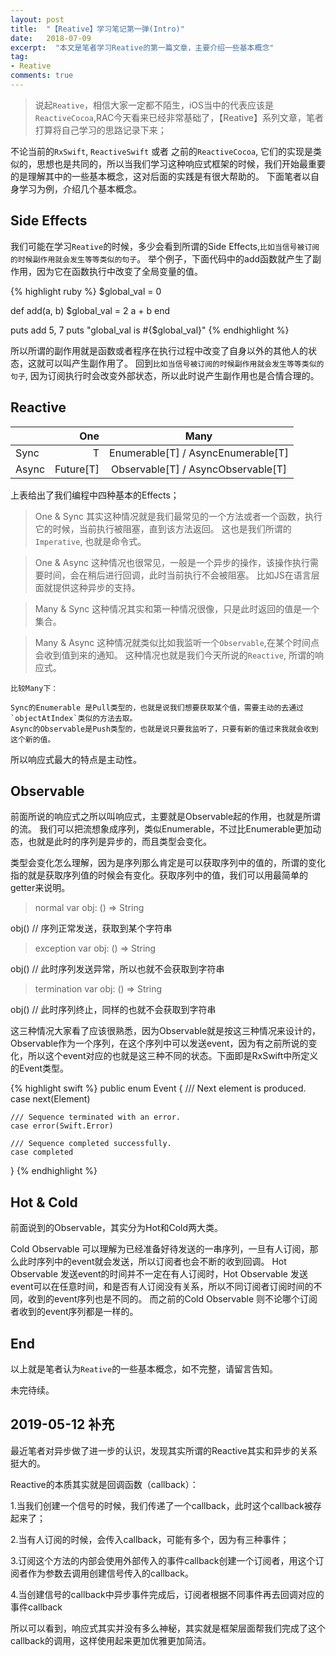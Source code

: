```yaml
---
layout: post
title:  "【Reative】学习笔记第一弹(Intro)"
date:   2018-07-09
excerpt:  "本文是笔者学习Reative的第一篇文章，主要介绍一些基本概念"
tag:
- Reative
comments: true
---
```



> 说起`Reative`，相信大家一定都不陌生，iOS当中的代表应该是 `ReactiveCocoa`,RAC今天看来已经非常基础了，【Reative】系列文章，笔者打算将自己学习的思路记录下来；


不论当前的`RxSwift`, `ReactiveSwift` 或者 之前的`ReactiveCocoa`, 它们的实现是类似的，思想也是共同的，所以当我们学习这种响应式框架的时候，我们开始最重要的是理解其中的一些基本概念，这对后面的实践是有很大帮助的。 下面笔者以自身学习为例，介绍几个基本概念。


## Side Effects

我们可能在学习`Reative`的时候，多少会看到所谓的Side Effects,`比如当信号被订阅的时候副作用就会发生等等类似的句子`。
举个例子，下面代码中的add函数就产生了副作用，因为它在函数执行中改变了全局变量的值。

{% highlight ruby %}
$global_val = 0

def add(a, b)
  $global_val = 2
  a + b 
end

puts add 5, 7
puts "global_val is #{$global_val}"
{% endhighlight %}

所以所谓的副作用就是函数或者程序在执行过程中改变了自身以外的其他人的状态，这就可以叫产生副作用了。
回到`比如当信号被订阅的时候副作用就会发生等等类似的句子`, 因为订阅执行时会改变外部状态，所以此时说产生副作用也是合情合理的。


## Reactive

|			| One 		| Many									|
| :------	| ------: 	| :------: 								|
| Sync		| T 		| Enumerable[T] / AsyncEnumerable[T]	|
| Async 	| Future[T] | Observable[T]	/ AsyncObservable[T]	|

上表给出了我们编程中四种基本的Effects；


> One & Sync
其实这种情况就是我们最常见的一个方法或者一个函数，执行它的时候，当前执行被阻塞，直到该方法返回。
这也是我们所谓的`Imperative`, 也就是命令式。

> One & Async
这种情况也很常见，一般是一个异步的操作，该操作执行需要时间，会在稍后进行回调，此时当前执行不会被阻塞。
比如JS在语言层面就提供这种异步的支持。

> Many & Sync
这种情况其实和第一种情况很像，只是此时返回的值是一个集合。

> Many & Async
这种情况就类似比如我监听一个`Observable`,在某个时间点会收到值到来的通知。
这种情况也就是我们今天所说的`Reactive`, 所谓的响应式。

```
比较Many下：

Sync的Enumerable 是Pull类型的，也就是说我们想要获取某个值，需要主动的去通过`objectAtIndex`类似的方法去取。
Async的Observable是Push类型的，也就是说只要我监听了，只要有新的值过来我就会收到这个新的值。
```

所以响应式最大的特点是主动性。


## Observable

前面所说的响应式之所以叫响应式，主要就是Observable起的作用，也就是所谓的流。
我们可以把流想象成序列，类似Enumerable，不过比Enumerable更加动态，也就是此时的序列是异步的，而且类型会变化。

类型会变化怎么理解，因为是序列那么肯定是可以获取序列中的值的，所谓的变化指的就是获取序列值的时候会有变化。获取序列中的值，我们可以用最简单的getter来说明。


> normal
var obj: () => String

obj() // 序列正常发送，获取到某个字符串

> exception
var obj: () => String

obj() // 此时序列发送异常，所以也就不会获取到字符串

> termination
var obj: () => String

obj() // 此时序列终止，同样的也就不会获取到字符串

这三种情况大家看了应该很熟悉，因为Observable就是按这三种情况来设计的，Observable作为一个序列，在这个序列中可以发送event，因为有之前所说的变化，所以这个event对应的也就是这三种不同的状态。下面即是RxSwift中所定义的Event类型。

{% highlight swift %}
public enum Event<Element> {
    /// Next element is produced.
    case next(Element)

    /// Sequence terminated with an error.
    case error(Swift.Error)

    /// Sequence completed successfully.
    case completed
}
{% endhighlight %}

## Hot & Cold

前面说到的Observable，其实分为Hot和Cold两大类。

Cold Observable 可以理解为已经准备好待发送的一串序列，一旦有人订阅，那么此时序列中的event就会发送，所以订阅者也会不断的收到回调。
Hot Observable 发送event的时间并不一定在有人订阅时，Hot Observable 发送event可以在任意时间，和是否有人订阅没有关系，所以不同订阅者订阅时间的不同，收到的event序列也是不同的。 而之前的Cold Observable 则不论哪个订阅者收到的event序列都是一样的。


## End

以上就是笔者认为`Reative`的一些基本概念，如不完整，请留言告知。

未完待续。

## 2019-05-12 补充

最近笔者对异步做了进一步的认识，发现其实所谓的Reactive其实和异步的关系挺大的。

Reactive的本质其实就是回调函数（callback）：

1.当我们创建一个信号的时候，我们传递了一个callback，此时这个callback被存起来了；

2.当有人订阅的时候，会传入callback，可能有多个，因为有三种事件；

3.订阅这个方法的内部会使用外部传入的事件callback创建一个订阅者，用这个订阅者作为参数去调用创建信号传入的callback。

4.当创建信号的callback中异步事件完成后，订阅者根据不同事件再去回调对应的事件callback

所以可以看到，响应式其实并没有多么神秘，其实就是框架层面帮我们完成了这个callback的调用，这样使用起来更加优雅更加简洁。